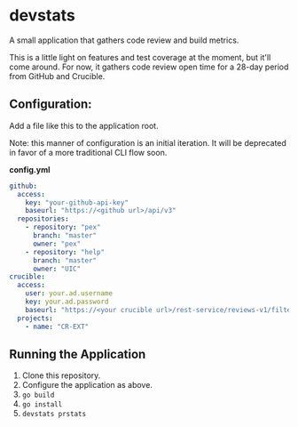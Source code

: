 # devstats
A small application that gathers code review and build metrics.

This is a little light on features and test coverage at the moment, but it'll come around.  For now, it gathers code review open time for a 28-day period from GitHub and Crucible.

## Configuration:

Add a file like this to the application root.

Note:  this manner of configuration is an initial iteration.  It will be deprecated in favor of a more traditional CLI flow soon.

**config.yml**
```yaml
github:
  access:
    key: "your-github-api-key"
    baseurl: "https://<github url>/api/v3"
  repositories:
    - repository: "pex"
      branch: "master"
      owner: "pex"
    - repository: "help"
      branch: "master"
      owner: "UIC"
crucible:
  access:
    user: your.ad.username
    key: your.ad.password
    baseurl: "https://<your crucible url>/rest-service/reviews-v1/filter/details.json"
  projects:
    - name: "CR-EXT"
```
## Running the Application

1. Clone this repository.
1. Configure the application as above.
1. `go build`
1. `go install`
1. `devstats prstats` 
